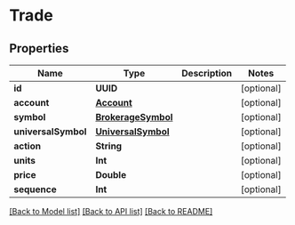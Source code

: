 # Trade

## Properties
Name | Type | Description | Notes
------------ | ------------- | ------------- | -------------
**id** | **UUID** |  | [optional] 
**account** | [**Account**](Account.md) |  | [optional] 
**symbol** | [**BrokerageSymbol**](BrokerageSymbol.md) |  | [optional] 
**universalSymbol** | [**UniversalSymbol**](UniversalSymbol.md) |  | [optional] 
**action** | **String** |  | [optional] 
**units** | **Int** |  | [optional] 
**price** | **Double** |  | [optional] 
**sequence** | **Int** |  | [optional] 

[[Back to Model list]](../README.md#models) [[Back to API list]](../README.md#api-endpoints) [[Back to README]](../README.md)


